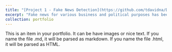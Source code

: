 ```yaml
---
title: "[Project 1 - Fake News Detection](https://github.com/tdavidna/DSC680/blob/main/Fake_News_Detection.ipynb)"
excerpt: "Fake news for various business and political purposes has been appearing in large numbers and extensive in the online world. Identify the fake news at right time and improving the trustworthiness of information in online social networks. Using different principles and methodologies to detect the fake news in the dataset is the aim of this project. Also addresses the unknown challenges of fake news and diverse connections among news articles, and subjects."
collection: portfolio
---
```


This is an item in your portfolio. It can be have images or nice text. If you name the file .md, it will be parsed as markdown. If you name the file .html, it will be parsed as HTML. 
